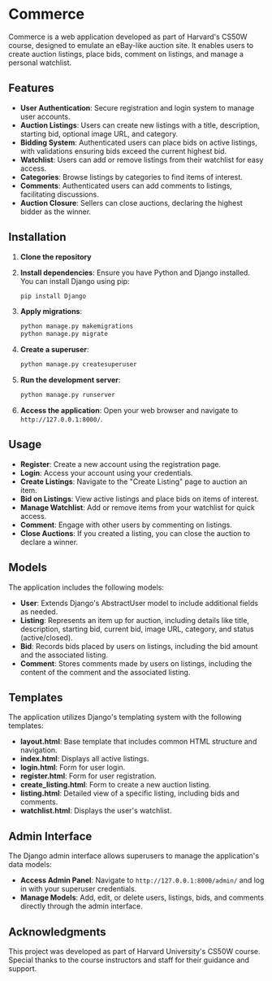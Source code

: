 # Commerce

Commerce is a web application developed as part of Harvard's CS50W course, designed to emulate an eBay-like auction site. It enables users to create auction listings, place bids, comment on listings, and manage a personal watchlist.

## Features

- **User Authentication**: Secure registration and login system to manage user accounts.
- **Auction Listings**: Users can create new listings with a title, description, starting bid, optional image URL, and category.
- **Bidding System**: Authenticated users can place bids on active listings, with validations ensuring bids exceed the current highest bid.
- **Watchlist**: Users can add or remove listings from their watchlist for easy access.
- **Categories**: Browse listings by categories to find items of interest.
- **Comments**: Authenticated users can add comments to listings, facilitating discussions.
- **Auction Closure**: Sellers can close auctions, declaring the highest bidder as the winner.

## Installation

1. **Clone the repository**

2. **Install dependencies**:
   Ensure you have Python and Django installed. You can install Django using pip:
   ```bash
   pip install Django
   ```

3. **Apply migrations**:
   ```bash
   python manage.py makemigrations
   python manage.py migrate
   ```

4. **Create a superuser**:
   ```bash
   python manage.py createsuperuser
   ```

5. **Run the development server**:
   ```bash
   python manage.py runserver
   ```

6. **Access the application**:
   Open your web browser and navigate to `http://127.0.0.1:8000/`.

## Usage

- **Register**: Create a new account using the registration page.
- **Login**: Access your account using your credentials.
- **Create Listings**: Navigate to the "Create Listing" page to auction an item.
- **Bid on Listings**: View active listings and place bids on items of interest.
- **Manage Watchlist**: Add or remove items from your watchlist for quick access.
- **Comment**: Engage with other users by commenting on listings.
- **Close Auctions**: If you created a listing, you can close the auction to declare a winner.

## Models

The application includes the following models:

- **User**: Extends Django's AbstractUser model to include additional fields as needed.
- **Listing**: Represents an item up for auction, including details like title, description, starting bid, current bid, image URL, category, and status (active/closed).
- **Bid**: Records bids placed by users on listings, including the bid amount and the associated listing.
- **Comment**: Stores comments made by users on listings, including the content of the comment and the associated listing.

## Templates

The application utilizes Django's templating system with the following templates:

- **layout.html**: Base template that includes common HTML structure and navigation.
- **index.html**: Displays all active listings.
- **login.html**: Form for user login.
- **register.html**: Form for user registration.
- **create_listing.html**: Form to create a new auction listing.
- **listing.html**: Detailed view of a specific listing, including bids and comments.
- **watchlist.html**: Displays the user's watchlist.

## Admin Interface

The Django admin interface allows superusers to manage the application's data models:

- **Access Admin Panel**: Navigate to `http://127.0.0.1:8000/admin/` and log in with your superuser credentials.
- **Manage Models**: Add, edit, or delete users, listings, bids, and comments directly through the admin interface.

## Acknowledgments

This project was developed as part of Harvard University's CS50W course. Special thanks to the course instructors and staff for their guidance and support.
